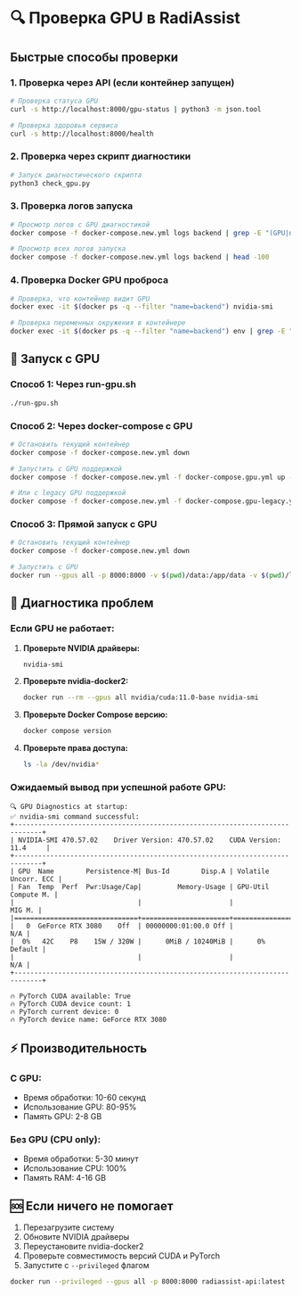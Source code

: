 # 🔍 Проверка GPU в RadiAssist

## Быстрые способы проверки

### 1. **Проверка через API (если контейнер запущен)**
```bash
# Проверка статуса GPU
curl -s http://localhost:8000/gpu-status | python3 -m json.tool

# Проверка здоровья сервиса
curl -s http://localhost:8000/health
```

### 2. **Проверка через скрипт диагностики**
```bash
# Запуск диагностического скрипта
python3 check_gpu.py
```

### 3. **Проверка логов запуска**
```bash
# Просмотр логов с GPU диагностикой
docker compose -f docker-compose.new.yml logs backend | grep -E "(GPU|nvidia|CUDA|PyTorch)"

# Просмотр всех логов запуска
docker compose -f docker-compose.new.yml logs backend | head -100
```

### 4. **Проверка Docker GPU проброса**
```bash
# Проверка, что контейнер видит GPU
docker exec -it $(docker ps -q --filter "name=backend") nvidia-smi

# Проверка переменных окружения в контейнере
docker exec -it $(docker ps -q --filter "name=backend") env | grep -E "(CUDA|NVIDIA)"
```

## 🚀 Запуск с GPU

### Способ 1: Через run-gpu.sh
```bash
./run-gpu.sh
```

### Способ 2: Через docker-compose с GPU
```bash
# Остановить текущий контейнер
docker compose -f docker-compose.new.yml down

# Запустить с GPU поддержкой
docker compose -f docker-compose.new.yml -f docker-compose.gpu.yml up --build -d

# Или с legacy GPU поддержкой
docker compose -f docker-compose.new.yml -f docker-compose.gpu-legacy.yml up --build -d
```

### Способ 3: Прямой запуск с GPU
```bash
# Остановить текущий контейнер
docker compose -f docker-compose.new.yml down

# Запустить с GPU
docker run --gpus all -p 8000:8000 -v $(pwd)/data:/app/data -v $(pwd)/logs:/app/logs radiassist-api:latest
```

## 🔧 Диагностика проблем

### Если GPU не работает:

1. **Проверьте NVIDIA драйверы:**
   ```bash
   nvidia-smi
   ```

2. **Проверьте nvidia-docker2:**
   ```bash
   docker run --rm --gpus all nvidia/cuda:11.0-base nvidia-smi
   ```

3. **Проверьте Docker Compose версию:**
   ```bash
   docker compose version
   ```

4. **Проверьте права доступа:**
   ```bash
   ls -la /dev/nvidia*
   ```

### Ожидаемый вывод при успешной работе GPU:

```
🔍 GPU Diagnostics at startup:
✅ nvidia-smi command successful:
+-----------------------------------------------------------------------------+
| NVIDIA-SMI 470.57.02    Driver Version: 470.57.02    CUDA Version: 11.4     |
+-----------------------------------------------------------------------------+
| GPU  Name        Persistence-M| Bus-Id        Disp.A | Volatile Uncorr. ECC |
| Fan  Temp  Perf  Pwr:Usage/Cap|         Memory-Usage | GPU-Util  Compute M. |
|                               |                      |               MIG M. |
|===============================+======================+======================|
|   0  GeForce RTX 3080    Off  | 00000000:01:00.0 Off |                  N/A |
|  0%   42C    P8    15W / 320W |      0MiB / 10240MiB |      0%      Default |
|                               |                      |                  N/A |
+-----------------------------------------------------------------------------+

🔥 PyTorch CUDA available: True
🔥 PyTorch CUDA device count: 1
🔥 PyTorch current device: 0
🔥 PyTorch device name: GeForce RTX 3080
```

## ⚡ Производительность

### С GPU:
- Время обработки: 10-60 секунд
- Использование GPU: 80-95%
- Память GPU: 2-8 GB

### Без GPU (CPU only):
- Время обработки: 5-30 минут
- Использование CPU: 100%
- Память RAM: 4-16 GB

## 🆘 Если ничего не помогает

1. Перезагрузите систему
2. Обновите NVIDIA драйверы
3. Переустановите nvidia-docker2
4. Проверьте совместимость версий CUDA и PyTorch
5. Запустите с `--privileged` флагом

```bash
docker run --privileged --gpus all -p 8000:8000 radiassist-api:latest
```
